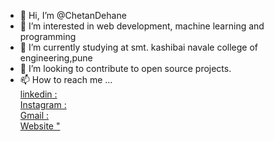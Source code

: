 - 👋 Hi, I’m @ChetanDehane
- 👀 I’m interested in web development, machine learning and programming
- 🌱 I’m currently studying at smt. kashibai navale college of engineering,pune
- 💞️ I’m looking to contribute to open source projects.
- 📫 How to reach me ... <br>
      <a href="https://www.linkedin.com/in/chetan-dehane-3651551aa/" target="_blank">linkedin :</a> <br>
      <a href ="https://www.instagram.com/chetan_dehane/"   target =" _blank">Instagram :</a>       <br>
      <a href ="mailto:chetandehane007@gmail.com"   target = "_blank">Gmail :</a>                   <br>
      <a href ="https://chetandehane.github.io/" targer = "_blank">Website "</a> 

<!---
ChetanDehane/ChetanDehane is a ✨ special ✨ repository because its `README.md` (this file) appears on your GitHub profile.
You can click the Preview link to take a look at your changes.
--->
